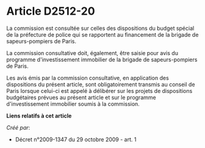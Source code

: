 # Article D2512-20

La commission est consultée sur celles des dispositions du budget spécial de la préfecture de police qui se rapportent au
financement de la brigade de sapeurs-pompiers de Paris.

La commission consultative doit, également, être saisie pour avis du programme d'investissement immobilier de la brigade de
sapeurs-pompiers de Paris.

Les avis émis par la commission consultative, en application des dispositions du présent article, sont obligatoirement
transmis au conseil de Paris lorsque celui-ci est appelé à délibérer sur les projets de dispositions budgétaires prévues au
présent article et sur le programme d'investissement immobilier soumis à la commission.

**Liens relatifs à cet article**

_Créé par_:

  - Décret n°2009-1347 du 29 octobre 2009 - art. 1

